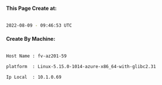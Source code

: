 
   
#### This Page Create at:

```bash

2022-08-09 - 09:46:53 UTC

```

#### Create By Machine:

```bash

Host Name : fv-az201-59

platform  : Linux-5.15.0-1014-azure-x86_64-with-glibc2.31

Ip Local  : 10.1.0.69

```

